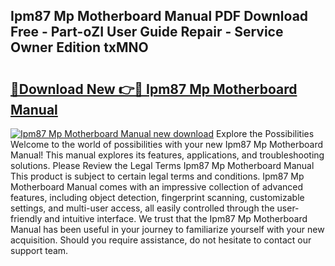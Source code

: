 ## Ipm87 Mp Motherboard Manual PDF Download Free - Part-oZI User Guide Repair - Service Owner Edition txMNO

# <h2><a href="http://bc38917.oget.top/?id=Ipm87+Mp+Motherboard+Manual">🔗Download New 👉🔴 Ipm87 Mp Motherboard Manual</a></h2>

[![Ipm87 Mp Motherboard Manual new download](https://i.imgur.com/5g1atiW.png)](http://bc38917.oget.top/?id=Ipm87+Mp+Motherboard+Manual)
Explore the Possibilities Welcome to the world of possibilities with your new Ipm87 Mp Motherboard Manual! This manual explores its features, applications, and troubleshooting solutions. Please Review the Legal Terms Ipm87 Mp Motherboard Manual This product is subject to certain legal terms and conditions. Ipm87 Mp Motherboard Manual comes with an impressive collection of advanced features, including object detection, fingerprint scanning, customizable settings, and multi-user access, all easily controlled through the user-friendly and intuitive interface. We trust that the Ipm87 Mp Motherboard Manual has been useful in your journey to familiarize yourself with your new acquisition. Should you require assistance, do not hesitate to contact our support team.
